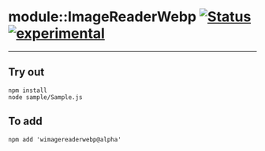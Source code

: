 
# module::ImageReaderWebp  [![Status](https://github.com/Wandalen/wImageReaderWebp/workflows/Test/badge.svg)](https://github.com/Wandalen/wImageReaderWebp/actions?query=workflow%3ATest) [![experimental](https://img.shields.io/badge/stability-experimental-orange.svg)](https://github.com/emersion/stability-badges#experimental)

___

## Try out
```
npm install
node sample/Sample.js
```

## To add
```
npm add 'wimagereaderwebp@alpha'
```

